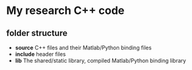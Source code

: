 # My research C++ code

## folder structure 
* **source**   C++ files and their Matlab/Python binding files
* **include**  header files
* **lib**      The shared/static library, compiled Matlab/Python binding library
